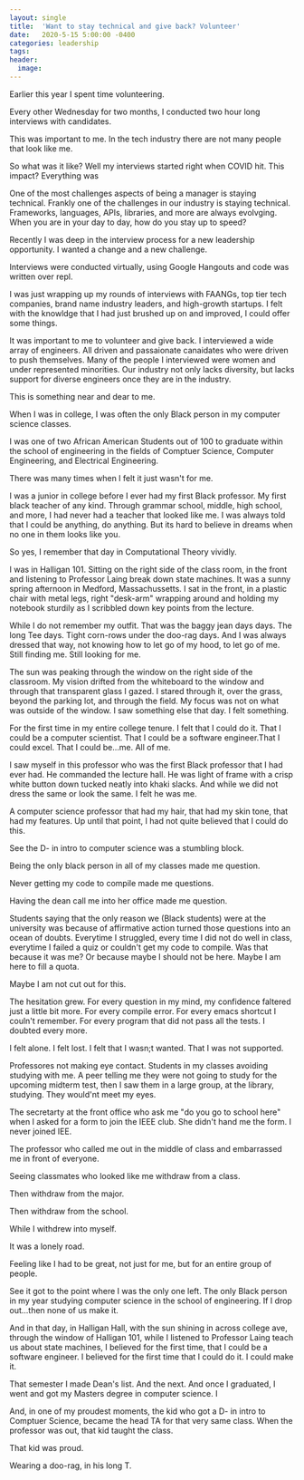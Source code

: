 ```yaml
---
layout: single
title:  'Want to stay technical and give back? Volunteer'
date:   2020-5-15 5:00:00 -0400
categories: leadership
tags:
header:
  image:
---
```

Earlier this year I spent time volunteering.

Every other Wednesday for two months, I conducted two hour long interviews with candidates.

This was important to me. In the tech industry there are not many people that look like me.

So what was it like? Well my interviews started right when COVID hit. This impact? Everything was

One of the most challenges aspects of being a manager is staying technical. Frankly one of the challenges in our industry is staying technical. Frameworks, languages, APIs, libraries, and more are always evolvging.  When you are in your day to day, how do you stay up to speed?

Recently I was deep in the interview process for a new leadership opportunity. I wanted a change and a new challenge.

Interviews were conducted virtually, using Google Hangouts and code was written over repl.

I was just wrapping up my rounds of interviews with FAANGs, top tier tech companies, brand name industry leaders, and high-growth startups. I felt with the knowldge that I had just brushed up on and improved, I could offer some things.

It was important to me to volunteer and give back. I interviewed a wide array of engineers. All driven and passaionate canaidates who were driven to push themselves. Many of the people I interviewed were women and under represented minorities. Our industry not only lacks diversity, but lacks support for diverse engineers once they are in the industry.

This is something near and dear to me.

When I was in college, I was often the only Black person in my computer science classes.

I was one of two African American Students out of 100 to graduate within the school of engineering in the fields of Comptuer Science, Computer Engineering, and Electrical Engineering.

There was many times when I felt it just wasn't for me.

I was a junior in college before I ever had my first Black professor. My first black teacher of any kind.  Through grammar school, middle, high school, and more, I had never had a teacher that looked like me. I was always told that I could be anything, do anything. But its hard to believe in dreams when no one in them looks like you.

So yes, I remember that day in Computational Theory vividly.

I was in Halligan 101. Sitting on the right side of the class room, in the front and listening to Professor Laing break down state machines. It was a sunny spring afternoon in Medford, Massachussetts. I sat in the front, in a plastic chair with metal legs, right "desk-arm" wrapping around and holding my notebook sturdily as I scribbled down key points from the lecture.

While I do not remember my outfit. That was the baggy jean days days. The long Tee days. Tight corn-rows under the doo-rag days. And I was always dressed that way, not knowing how to let go of my hood, to let go of me. Still finding me.  Still looking for me.

The sun was peaking through the window on the right side of the classroom. My vision drifted from the whiteboard to the window and through that transparent glass I gazed. I stared through it, over the grass, beyond the parking lot, and through the field. My focus was not on what was outside of the window. I saw something else that day. I felt something.

For the first time in my entire college tenure. I felt that I could do it. That I could be a computer scientist. That I could be a software engineer.That I could excel.  That I could be...me. All of me.

I saw myself in this professor who was the first Black professor that I had ever had. He commanded the lecture hall. He was light of frame with a crisp white button down tucked neatly into khaki slacks. And while we did not dress the same or look the same. I felt he was me.

A computer science professor that had my hair, that had my skin tone, that had my features. Up until that point, I had not quite believed that I could do this.

See the D- in intro to computer science was a stumbling block.

Being the only black person in all of my classes made me question.

Never getting my code to compile made me questions.

Having the dean call me into her office made me question.

Students saying that the only reason we (Black students) were at the university was because of affirmative action turned those questions into an ocean of doubts. Everytime I struggled, every time I did not do well in class, everytime I failed a quiz or couldn't get my code to compile. Was that because it was me? Or because maybe I should not be here. Maybe I am here to fill a quota.

Maybe I am not cut out for this.

The hesitation grew. For every question in my mind, my confidence faltered just a little bit more. For every compile error. For every emacs shortcut I couln't remember. For every program that did not pass all the tests. I doubted every more.

I felt alone. I felt lost. I felt that I wasn;t wanted. That I was not supported.

Professores not making eye contact.  Students in my classes avoiding studying with me. A peer telling me they were not going to study for the upcoming midterm test, then I saw them in a large group, at the library, studying. They would'nt meet my eyes.

The secretarty at the front office who ask me "do you go to school here" when I asked for a form to join the IEEE club. She didn't hand me the form. I never joined IEE.

The professor who called me out in the middle of class and embarrassed me in front of everyone.

Seeing classmates who looked like me withdraw from a class.

Then withdraw from the major.

Then withdraw from the school.

While I withdrew into myself.

It was a lonely road.

Feeling like I had to be great, not just for me, but for an entire group of people.

See it got to the point where I was the only one left. The only Black person in my year studying computer science in the school of engineering. If I drop out...then none of us make it.

And in that day, in Halligan Hall, with the sun shining in across college ave, through the window of Halligan 101, while I listened to Professor Laing teach us about state machines, I believed for the first time, that I could be a software engineer. I believed for the first time that I could do it. I could make it.

That semester I made Dean's list. And the next. And once I graduated, I went and got my Masters degree in computer science. I

And, in one of my proudest moments, the kid who got a D- in intro to Comptuer Science, became the head TA for that very same class. When the professor was out, that kid taught the class.

That kid was proud.

Wearing a doo-rag, in his long T.
